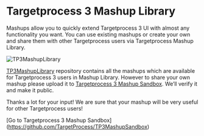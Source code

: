Targetprocess 3 Mashup Library
=============================

Mashups allow you to quickly extend Targetprocess 3 UI with almost any functionality you want. You can use existing mashups or create your own and share them with other Targetprocess users via Targetprocess Mashup Library.

![TP3MashupLibrary](https://github.com/TargetProcess/TP3MashupLibrary/raw/master/TP3MashupLibrary.png)

[TP3MashupLibrary](https://github.com/TargetProcess/TP3MashupLibrary) repository contains all the mashups which are available for Targetprocess 3 users in Mashup Library. However to share your own mashup please upload it to [Targetprocess 3 Mashup Sandbox](https://github.com/TargetProcess/TP3MashupSandbox). We’ll verify it and make it public.

Thanks a lot for your input! We are sure that your mashup will be very useful for other Targetprocess users!

[Go to Targetprocess 3 Mashup Sandbox] (https://github.com/TargetProcess/TP3MashupSandbox)
